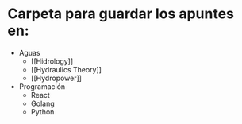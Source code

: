 # Carpeta para guardar los apuntes en:
- Aguas
	-  [[Hidrology]]
	- [[Hydraulics Theory]]
	- [[Hydropower]]
- Programación
	- React
	- Golang
	- Python

